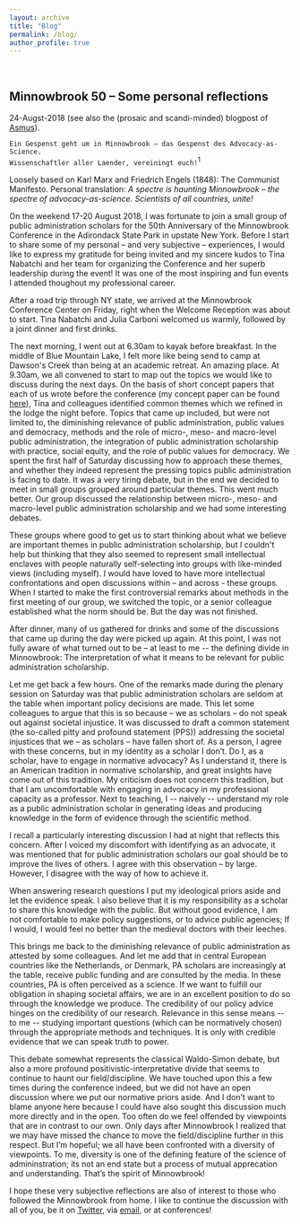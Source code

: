 ```yaml
---
layout: archive
title: "Blog"
permalink: /blog/
author_profile: true
---
```


<br />
  
## Minnowbrook 50 – Some personal reflections
24-Augst-2018  (see also the (prosaic and scandi-minded) blogpost of <a href="http://asmusolsen.com/thoughts/" target="_blank"><u>Asmus</u></a>).

  

`Ein Gespenst geht um in Minnowbrook – das Gespenst des Advocacy-as-Science.`  
`Wissenschaftler aller Laender, vereiningt euch!`<sup>1</sup>

Loosely based on Karl Marx and Friedrich Engels (1848): The Communist Manifesto. Personal translation: *A spectre is haunting Minnowbrook – the spectre of advocacy-as-science. Scientists of all countries, unite!*

  

On the weekend 17-20 August 2018, I was fortunate to join a small group of public administration scholars for the 50th Anniversary of the Minnowbrook Conference in the Adirondack State Park in upstate New York. Before I start to share some of my personal – and very subjective – experiences, I would like to express my gratitude for being invited and my sincere kudos to Tina Nabatchi and her team for organizing the Conference and her superb leadership during the event! It was one of the most inspiring and fun events I attended thoughout my professional career.

After a road trip through NY state, we arrived at the Minnowbrook Conference Center on Friday, right when the Welcome Reception was about to start. Tina Nabatchi and Julia Carboni welcomed us warmly, followed by a joint dinner and first drinks. 

The next morning, I went out at 6.30am to kayak before breakfast. In the middle of Blue Mountain Lake, I felt more like being send to camp at Dawson's Creek than being at an academic retreat. An amazing place. At 9.30am, we all convened to start to map out the topics we would like to discuss during the next days. On the basis of short concept papers that each of us wrote before the conference (my concept paper can be found <a href="https://www.dropbox.com/s/fkk06mvqg2jfjfm/Jilke_Microfoundations.pdf?dl=0" target="_blank"><u>here</u></a>), Tina and colleagues identified common themes which we refined in the lodge the night before. Topics that came up included, but were not limited to, the diminishing relevance of public administration, public values and democracy, methods and the role of micro-, meso- and macro-level public administration, the integration of public administration scholarship with practice, social equity, and the role of public values for democracy. We spent the first half of Saturday discussing how to approach these themes, and whether they indeed represent the pressing topics public administration is facing to date. It was a very tiring debate, but in the end we decided to meet in small groups grouped around particular themes. This went much better. Our group discussed the relationship between micro-, meso- and macro-level public administration scholarship and we had some interesting debates.

These groups where good to get us to start thinking about what we believe are important themes in public administration scholarship, but I couldn't help but thinking that they also seemed to represent small intellectual enclaves with people naturally self-selecting into groups with like-minded views (including myself). I would have loved to have more intellectual confrontations and open discussions within – and across - these groups. When I started to make the first controversial remarks about methods in the first meeting of our group, we switched the topic, or a senior colleague established what the norm should be. But the day was not finished.

After dinner, many of us gathered for drinks and some of the discussions that came up during the day were picked up again. At this point, I was not fully aware of what turned out to be – at least to me -- the defining divide in Minnowbrook: The interpretation of what it means to be relevant for public administration scholarship.

Let me get back a few hours. One of the remarks made during the plenary session on Saturday was that public administration scholars are seldom at the table when important policy decisions are made. This let some colleagues to argue that this is so because – we as scholars – do not speak out against societal injustice. It was discussed to draft a common statement (the so-called pitty and profound statement (PPS)) addressing the societal injustices that we – as scholars – have fallen short of. As a person, I agree with these concerns, but in my identity as a scholar I don’t. Do I, as a scholar, have to engage in normative advocacy? As I understand it, there is an American tradition in normative scholarship, and great insights have come out of this tradition. My criticism does not concern this tradition, but that I am uncomfortable with engaging in advocacy in my professional capacity as a professor. Next to teaching, I -- naively -- understand my role as a public administration scholar in generating ideas and producing knowledge in the form of evidence through the scientific method.

I recall a particularly interesting discussion I had at night that reflects this concern. After I voiced my discomfort with identifying as an advocate, it was mentioned that for public administration scholars our goal should be to improve the lives of others. I agree with this observation – by large. However, I disagree with the way of how to achieve it.

When answering research questions I put my ideological priors aside and let the evidence speak. I also believe that it is my responsibility as a scholar to share this knowledge with the public. But without good evidence, I am not comfortable to make policy suggestions, or to advice public agencies; If I would, I would feel no better than the medieval doctors with their leeches.

This brings me back to the diminishing relevance of public administration as attested by some colleagues. And let me add that in central European countries like the Netherlands, or Denmark, PA scholars are increasingly at the table, receive public funding and are consulted by the media. In these countries, PA is often perceived as a science. If we want to fulfill our obligation in shaping societal affairs, we are in an excellent position to do so through the knowledge we produce. The credibility of our policy advice hinges on the credibility of our research. Relevance in this sense means -- to me -- studying important questions (which can be normatively chosen) through the appropriate methods and techniques. It is only with credible evidence that we can speak truth to power.

This debate somewhat represents the classical Waldo-Simon debate, but also a more profound positivistic-interpretative divide that seems to continue to haunt our field/discipline. We have touched upon this a few times during the conference indeed, but we did not have an open discussion where we put our normative priors aside. And I don’t want to blame anyone here because I could have also sought this discussion much more directly and in the open. Too often do we feel offended by viewpoints that are in contrast to our own. Only days after Minnowbrook I realized that we may have missed the chance to move the field/discipline further in this respect. But I’m hopeful; we all have been confronted with a diversity of viewpoints. To me, diversity is one of the defining feature of the science of admininstration; its not an end state but a process of mutual apprecation and understanding. That’s the spirit of Minnowbrook!

I hope these very subjective reflections are also of interest to those who followed the Minnowbrook from home. I like to continue the discussion with all of you, be it on <a href="https://twitter.com/SebJilke/" target="_blank"><u>Twitter</u></a>, via <a href="mailto:sebastian.jilke@rutgers.edu">email</a>, or at conferences!
